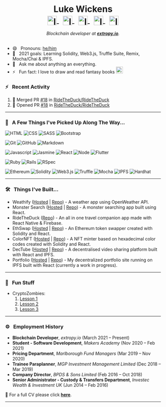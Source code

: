 <h1 align="center"> Luke Wickens
<br>
<a href="https://linkedin.com/in/lukewickens">
  <img align="center" alt="lukewickens1989 | LinkedIn" width="30px" src="https://github.com/TheDudeThatCode/TheDudeThatCode/blob/master/Assets/Linkedin.svg" />
</a>
  &nbsp;
<a href="mailto:lukewickens1989@gmail.com">
  <img align="center" alt="lukewickens1989 | Email" width="30px" src="https://github.com/TheDudeThatCode/TheDudeThatCode/blob/master/Assets/Gmail.svg" />
</a>
  &nbsp;
<a href="https://lukewickens1989.medium.com/">
<img align="center" alt="lukewickens1989 | Medium" width="30px" src="https://cdn.jsdelivr.net/npm/simple-icons@v3/icons/medium.svg" />
</a>
  &nbsp;
<a href="https://https://www.instagram.com/mustytomes/">
<img align="center" alt="lukewickens1989 | Instagram" width="30px" src="https://github.com/TheDudeThatCode/TheDudeThatCode/blob/master/Assets/Instagram.svg" />
</a>
  &nbsp;
<a href="https://www.twitter.com/luke_wickens">
<img align="center" alt="lukewickens1989 | Twitter" width="30px" src="https://github.com/TheDudeThatCode/TheDudeThatCode/blob/master/Assets/Twitter.svg" />
</a>
</h1>

<p align="center">
  <em>
   Blockchain developer at <a href="https://extropy.io/"> <b>extropy.io</b></a>. <br>
   &nbsp;
  </em> 
  <br>
</p>

- 😄 &nbsp; Pronouns: <a href="https://pronoun.is/he">he/him</a>
- 🔭 &nbsp;  2021 goals: Learning Solidity, Web3.js, Truffle Suite, Remix, Mocha/Chai & IPFS.
- 💬 &nbsp; Ask me about anything an everything.
- ⚡ &nbsp; Fun fact: I love to draw and read fantasy books <img src="https://github.com/TheDudeThatCode/TheDudeThatCode/blob/master/Assets/gandalf_parrot.gif" width="22px">

### :zap: &nbsp; Recent Activity
<!--START_SECTION:activity-->
1. 🎉 Merged PR [#18](https://github.com/RideTheDuck/RideTheDuck/pull/18) in [RideTheDuck/RideTheDuck](https://github.com/RideTheDuck/RideTheDuck)
2. 💪 Opened PR [#18](https://github.com/RideTheDuck/RideTheDuck/pull/18) in [RideTheDuck/RideTheDuck](https://github.com/RideTheDuck/RideTheDuck)
<!--END_SECTION:activity-->

---

### 🌱 &nbsp; A Few Things I've Picked Up Along The Way...

![HTML](https://img.shields.io/badge/-HTML-333333?style=flat&logo=HTML5)
![CSS](https://img.shields.io/badge/-CSS-333333?style=flat&logo=CSS3&logoColor=1572B6)
![SASS](https://img.shields.io/badge/-SASS-333333?style=flat&logo=SASS)
![Bootstrap](https://img.shields.io/badge/-Bootstrap-333333?style=flat&logo=bootstrap&logoColor=563D7C)

![Git](https://img.shields.io/badge/-Git-333333?style=flat&logo=git)
![GitHub](https://img.shields.io/badge/-GitHub-333333?style=flat&logo=github)
![Markdown](https://img.shields.io/badge/-Markdown-333333?style=flat&logo=markdown)

![Javascript](https://img.shields.io/badge/-Javascript-333333?style=flat&logo=javascript)
![Jasmine](https://img.shields.io/badge/-Jasmine-333333?style=flat&logo=jasmine)
![React](https://img.shields.io/badge/-React.js-333333?style=flat&logo=react)
![Node](https://img.shields.io/badge/-Node.js-333333?style=flat&logo=node.js)
![Flutter](https://img.shields.io/badge/-Flutter-333333?style=flat&logo=flutter)

![Ruby](https://img.shields.io/badge/-Ruby-333333?style=flat&logo=ruby&logoColor=FF5733)
![Rails](https://img.shields.io/badge/-Rails-333333?style=flat&logo=rubyonrails)
![RSpec](https://img.shields.io/badge/-RSpec-333333?style=flat&logo=rspec)

![Ethereum](https://img.shields.io/badge/-Ethereum-333333?style=flat&logo=ethereum)
![Solidity](https://img.shields.io/badge/-Solidity-333333?style=flat&logo=solidity)
![Web3.js](https://img.shields.io/badge/-Web3.js-333333?style=flat&logo=web3.js)
![Truffle](https://img.shields.io/badge/-Truffle-333333?style=flat&logo=truffle)
![Mocha](https://img.shields.io/badge/-Mocha/Chai-333333?style=flat&logo=mocha)
![IPFS](https://img.shields.io/badge/-IPFS-333333?style=flat&logo=ipfs)
![Hardhat](https://img.shields.io/badge/-Hardhat-333333?style=flat&logo=hardhat)

---

### 🛠 &nbsp; Things I've Built...
* Weathify (<a href="http://weathify.surge.sh/">Hosted</a> | <a href="https://github.com/lukewickens1989/weathify">Repo</a>) - A weather app using OpenWeather API.
* Monster Search (<a href="http://monstersearch.surge.sh/">Hosted</a> | <a href="https://github.com/lukewickens1989/monster_search/">Repo</a>) - A monster searching app built using React.
* RideTheDuck (<a href="https://github.com/RideTheDuck/RideTheDuck">Repo</a>) - An all in one travel companion app made with React Native & Firebase.
* EthSwap (<a href='http://eethereumswapp.surge.sh/'>Hosted</a> | <a href="https://github.com/lukewickens1989/ethSwap">Repo</a>) - An Ethereum token swapper created with Solidity and React.
* ColorNFT (<a href='http://hexcolornft.surge.sh/'>Hosted</a> | <a href="https://github.com/lukewickens1989/color_nfts">Repo</a>) - A NFT minter based on hexadecimal color codes created with Solidity and React.
* DecTube (<a href='http://dectube.surge.sh/'>Hosted</a> | <a href='https://github.com/lukewickens1989/dec_tube/blob/main/README.md'>Repo</a>) - A decentralised video sharing platform built with React and IPFS.
* Portfolio (<a href='https://ipfs.fleek.co/ipfs/QmWL3HXAHSG4Ry9DnFXkF61EGBQWYfQA8w1eaHNE2QCyBd/'>Hosted</a> | <a href="https://github.com/lukewickens1989/decentralized_portfolio">Repo</a>) - My decentralized portfolio site running on IPFS built with React (currently a work in progress).

---

### 🎉 &nbsp; Fun Stuff
* CryptoZombies:
  1. <a href='https://share.cryptozombies.io/en/lesson/1/share/Luke_'>Lesson 1</a>
  2. <a href='https://share.cryptozombies.io/en/lesson/2/share/Luke_'>Lesson 2</a>
  3. <a href='https://share.cryptozombies.io/en/lesson/3/share/Luke_'>Lesson 3</a>

---


### ⚙️ &nbsp; Employment History
 * <strong>Blockchain Developer</strong>, <em>extropy.io</em> (March 2021 – Present) 
 * <strong>Student - Software Development</strong>, <em>Makers Academy</em> (Nov 2020 – Feb 2021)  
 * <strong>Pricing Department</strong>, <em>Marlborough Fund Managers</em> (Mar 2019 – Nov 2020)  
 * <strong>Trainee Paraplanner</strong>, <em>MGP Investment Management Limited</em> (Dec 2018 – Mar 2019)   
 * <strong>Company Director</strong>, <em>BPDS & Sons Limited</em> (Feb 2016 – Oct 2018)    
 * <strong>Senior Administrator - Custody & Transfers Department</strong>, <em>Investec Wealth & Investment UK</em> (Jun 2014 – Feb 2016)  
 
📗 For a full CV please click <strong><a href="https://github.com/lukewickens1989/lukewickens1989/blob/main/.github/workflows/Luke_Wickens_Resume_06-07-2021-20-12-29.pdf">here</a></strong>. 

---

<!-- <p align="left">
<img src="https://github-readme-stats-one-roan.vercel.app/api?username=lukewickens1989&count_private=true&show_icons=true&theme=graywhite" alt="GitHub Status"/>
<img src ="https://github-readme-stats-one-roan.vercel.app/api/top-langs/?username=lukewickens1989&count_private=true&show_icons=true&layout=compact&theme=graywhite" alt="Most Used Languages">
<br>
</p>
<br> -->


<!--
**lukewickens1989/lukewickens1989** is a ✨ _special_ ✨ repository because its `README.md` (this file) appears on your GitHub profile.

Here are some ideas to get you started:

- 🔭 I’m currently working on ...
- 🌱 I’m currently learning ...
- 👯 I’m looking to collaborate on ...
- 🤔 I’m looking for help with ...
- 💬 Ask me about ...
- 📫 How to reach me: ...
- 😄 Pronouns: ...
- ⚡ Fun fact: ...
-->
